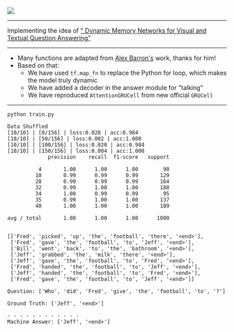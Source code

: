 <img src="https://github.com/zhedongzheng/finch/blob/master/nlp-models/assets/dmn-details.png">

---

Implementing the idea of ["
Dynamic Memory Networks for Visual and Textual Question Answering"](https://arxiv.org/abs/1603.01417)

---

* Many functions are adapted from [Alex Barron's](https://github.com/barronalex/Dynamic-Memory-Networks-in-TensorFlow) work, thanks for him!
* Based on that:
    * We have used ```tf.map_fn``` to replace the Python for loop, which makes the model truly dynamic
    * We have added a decoder in the answer module for "talking"
    * We have reproduced ```AttentionGRUCell``` from new official ```GRUCell```

---

```
python train.py
```
```
Data Shuffled
[10/10] | [0/156] | loss:0.028 | acc:0.984
[10/10] | [50/156] | loss:0.002 | acc:1.000
[10/10] | [100/156] | loss:0.020 | acc:0.984
[10/10] | [150/156] | loss:0.004 | acc:1.000
             precision    recall  f1-score   support

          4       1.00      1.00      1.00        98
         10       0.99      0.99      0.99       129
         28       0.99      0.99      0.99       164
         32       0.99      1.00      1.00       188
         34       1.00      0.99      0.99        95
         35       0.99      1.00      1.00       137
         40       1.00      1.00      1.00       189

avg / total       1.00      1.00      1.00      1000


[['Fred', 'picked', 'up', 'the', 'football', 'there', '<end>'],
 ['Fred', 'gave', 'the', 'football', 'to', 'Jeff', '<end>'],
 ['Bill', 'went', 'back', 'to', 'the', 'bathroom', '<end>'],
 ['Jeff', 'grabbed', 'the', 'milk', 'there', '<end>'],
 ['Jeff', 'gave', 'the', 'football', 'to', 'Fred', '<end>'],
 ['Fred', 'handed', 'the', 'football', 'to', 'Jeff', '<end>'],
 ['Jeff', 'handed', 'the', 'football', 'to', 'Fred', '<end>'],
 ['Fred', 'gave', 'the', 'football', 'to', 'Jeff', '<end>']]

Question: ['Who', 'did', 'Fred', 'give', 'the', 'football', 'to', '?']

Ground Truth: ['Jeff', '<end>']

- - - - - - - - - - - - 
Machine Answer: ['Jeff', '<end>']
```
